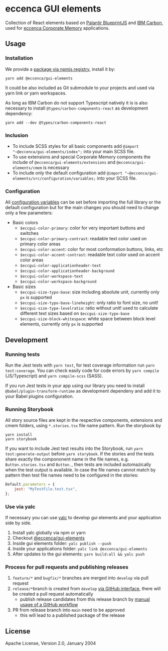 # eccenca GUI elements

Collection of React elements based on [Palantir BlueprintJS](https://blueprintjs.com/) and [IBM Carbon](https://www.carbondesignsystem.com/), used for [eccenca Corporate Memory](https://eccenca.com/products/enterprise-knowledge-graph-platform-corporate-memory) applications.

## Usage

### Installation

We provide a [package via npmjs registry](https://www.npmjs.com/package/@eccenca/gui-elements), install it by:

```
yarn add @eccenca/gui-elements
```

It could be also included as Git submodule to your projects and used via yarn link or yarn workspaces.

As long as IBM Carbon do not support Typescript natively it is is also necessary to install `@types/carbon-components-react` as development dependency:

```
yarn add --dev @types/carbon-components-react
```


### Inclusion

* To include SCSS styles for all basic components add `@import "~@eccenca/gui-elements/index";` into your main SCSS file.
* To use extensions and special Corporate Memory components the include of `@eccenca/gui-elements/extensions` and  `@eccenca/gui-elements/cmem` is necessary
* To include only the default configuration add `@import "~@eccenca/gui-elements/src/configuration/variables;` into your SCSS file.

### Configuration

All [configuration variables](https://github.com/eccenca/gui-elements/blob/develop/src/configuration/_variables.scss) can be set before importing the full library or the default configuration but for the main changes you should need to change only a few parameters:

* Basic colors
    * `$eccgui-color-primary`: color for very important buttons and switches
    * `$eccgui-color-primary-contrast`: readable text color used on primary color areas
    * `$eccgui-color-accent`: color for most conformation buttons, links, etc
    * `$eccgui-color-accent-contrast`: readable text color used on accent color areas
    * `$eccgui-color-applicationheader-text`
    * `$eccgui-color-applicationheader-background`
    * `$eccgui-color-workspace-text`
    * `$eccgui-color-workspace-background`
* Basic sizes
    * `$eccgui-size-typo-base`: size including absolute unit, currently only `px` is supported
    * `$eccgui-size-typo-base-lineheight`: only ratio to font size, no unit!
    * `$eccgui-size-type-levelratio`: ratio without unit! used to calculate different text sizes based on `$eccgui-size-typo-base`
    * `$eccgui-size-block-whitespace`: white space between block level elements, currently only `px` is supported

## Development

### Running tests

Run the Jest tests with `yarn test`, for test coverage information run `yarn test:coverage`.
You can check easily code for code errors by `yarn compile` (JS/Typescript) and `yarn compile-scss` (SASS).

If you run Jest tests in your app using our library you need to install `@babel/plugin-transform-runtime` as development dependeny and add it to your Babel plugins configuration.

### Running Storybook

All story source files are kept in the respective components, extensions and cmem folders, using `*.stories.tsx` file name pattern.
Run the storybook by

```
yarn install
yarn storybook
```

If you want to include Jest test results into the Storybook, run `yarn test:generate-output` before  `yarn storybook`.
If the stories and the tests share exactly the compononent name in the file names, e.g. `Button.stories.tsx` and `Button.`, then tests are included automazically when the test output is available.
In case the file names cannot match by pattern then test file names need to be configured in the stories:

```javascript
Default.parameters = {
    jest: "MyTestFile.test.tsx",
};
```

### Use via yalc

If necessary you can use [yalc](https://github.com/wclr/yalc) to develop gui elements and your application side by side.

1. Install yalc globally via npm or yarn
2. Checkout [@eccenca/gui-elements](https://github.com/eccenca/gui-elements)
3. Inside gui elements folder: `yalc publish --push`
4. Inside your applications folder: `yalc link @eccenca/gui-elements`
5. After updates to the gui elements: `yarn build:all && yalc push`

### Process for pull requests and publishing releases

1. `feature/*` and `bugfix/*` branches are merged into `develop` via pull request
2. `release/*`branch is created from `develop` [via GitHub interface](https://github.com/eccenca/gui-elements/actions/workflows/release-branch.yml), there will be created a pull request automatically
    * publish release candidates from this release branch by [manual usage of a GitHub workflow](https://github.com/eccenca/gui-elements/actions/workflows/release-candidate.yml)
3. PR from release branch into `main` need to be approved
    * this will lead to a published package of the release

## License

Apache License, Version 2.0, January 2004
